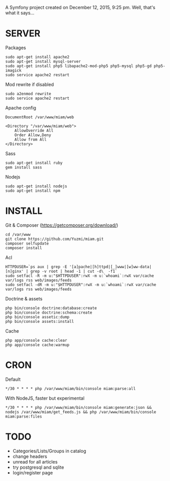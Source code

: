 A Symfony project created on December 12, 2015, 9:25 pm.
Well, that's what it says...

SERVER
=====
Packages
```shell
sudo apt-get install apache2
sudo apt-get install mysql-server
sudo apt-get install php5 libapache2-mod-php5 php5-mysql php5-gd php5-imagick
sudo service apache2 restart
```

Mod rewrite if disabled
```shell
sudo a2enmod rewrite
sudo service apache2 restart
```

Apache config
```shell
DocumentRoot /var/www/miam/web

<Directory "/var/www/miam/web">
	AllowOverride All
	Order Allow,Deny
	Allow from All
</Directory>
```

Sass
```shell
sudo apt-get install ruby
gem install sass
```

Nodejs
```shell
sudo apt-get install nodejs
sudo apt-get install npm
```

INSTALL
=====

Git & Composer (https://getcomposer.org/download/)
```shell
cd /var/www
git clone https://github.com/Yuzmi/miam.git
composer selfupdate
composer install
```

Acl
```shell
HTTPDUSER=`ps aux | grep -E '[a]pache|[h]ttpd|[_]www|[w]ww-data|[n]ginx' | grep -v root | head -1 | cut -d\  -f1`
sudo setfacl -R -m u:"$HTTPDUSER":rwX -m u:`whoami`:rwX var/cache var/logs rss web/images/feeds
sudo setfacl -dR -m u:"$HTTPDUSER":rwX -m u:`whoami`:rwX var/cache var/logs rss web/images/feeds
```

Doctrine & assets
```shell
php bin/console doctrine:database:create
php bin/console doctrine:schema:create
php bin/console assetic:dump
php bin/console assets:install
```

Cache
```shell
php app/console cache:clear
php app/console cache:warmup
```

CRON
=====
Default
```shell
*/30 * * * * php /var/www/miam/bin/console miam:parse:all
```

With NodeJS, faster but experimental
```shell
*/30 * * * * php /var/www/miam/bin/console miam:generate:json && nodejs /var/www/miam/get_feeds.js && php /var/www/miam/bin/console miam:parse:files
```

TODO
=====
- Categories/Lists/Groups in catalog
- change headers
- unread for all articles
- try postgresql and sqlite
- login/register page